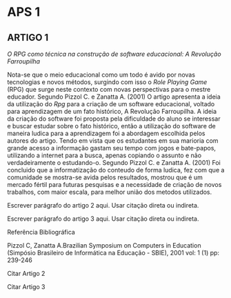 # APS 1

## ARTIGO 1

*O RPG como técnica na construção de software educacional: A Revolução Farroupilha*

Nota-se que o meio educacional como um todo é avido por novas tecnologias e novos métodos, surgindo com isso o *Role Playing Game* (RPG) que surge neste contexto com novas perspectivas para o mestre educador. Segundo Pizzol C. e Zanatta A. (2001)
O artigo apresenta a ideia da utilização do *Rpg* para a criação de um software educacional, voltado para aprendizagem de um fato histórico, A Revolução Farroupilha.
A ideia da criação do software foi proposta pela dificuldade do aluno se interessar e buscar estudar sobre o fato histórico, então a utilização do software de maneira ludica para a aprendizagem foi a abordagem escolhida pelos autores do artigo. Tendo em vista que os estudantes em sua marioria com grande acesso a informação gastam seu tempo com jogos e bate-papos, utilizando a internet para a busca, apenas copiando o assunto e não verdadeiramente o estudando-o. Segundo Pizzol C. e Zanatta A. (2001)
Foi concluido que a informatização do conteudo de forma ludica, fez com que a comunidade se mostra-se avida pelos resultados, mostrou que é um mercado fértil para futuras pesquisas e a necessidade de criação de novos trabalhos, com maior escala, para melhor união dos metodos utilizados. 


Escrever parágrafo do artigo 2 aqui. Usar citação direta ou indireta.

Escrever parágrafo do artigo 3 aqui. Usar citação direta ou indireta.

Referência Bibliográfica

Pizzol C, Zanatta A.Brazilian Symposium on Computers in Education (Simpósio Brasileiro de Informática na Educação - SBIE), 2001 vol: 1 (1) pp: 239-246

Citar Artigo 2

Citar Artigo 3
